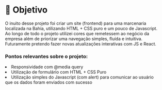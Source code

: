 #  🎯 Objetivo
<p>O inuito desse projeto foi criar um site (frontend) para uma marcenaria localizada na Bahia, utilizando HTML + CSS puro e um pouco de Javascript. Ao longo de todo o projeto utilizei cores que remetessem ao negócio da empresa além de priorizar uma navegação simples, fluída e intuitiva. Futuramente pretendo fazer novas atualizações interativas com JS e React.</p>
<h3><b>Pontos relevantes sobre o projeto:</b></h3>
<li>Responsividade com @media query</li>
<li>Utilização de formulário com HTML + CSS Puro</li>
<li>Utilização simples do Javascript (com alert) para comunicar ao usuário que os dados foram enviados com sucesso</li>

